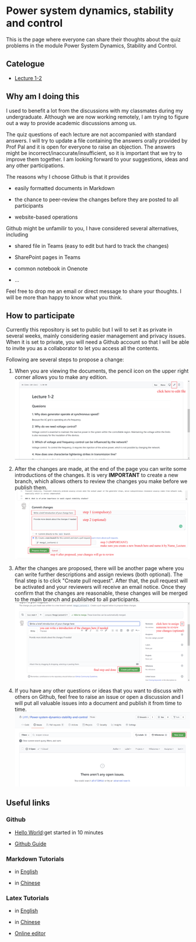 # Power system dynamics, stability and control

This is the page where everyone can share their thoughts about the quiz problems in the module Power System Dynamics, Stability and Control.

## Catelogue

- [Lecture 1-2](/Lecture%201-2.md)

## Why am I doing this

I used to benefit a lot from the discussions with my classmates during my undergraduate. Although we are now working remotely, I am trying to figure out a way to provide academic discussions among us. 

The quiz questions of each lecture are not accompanied with standard answers. I will try to update a file containing the answers orally provided by Prof Pal and it is open for everyone to raise an objection. The answers might be incorrect/inaccurate/insufficient, so it is important that we try to improve them together. I am looking forward to your suggestions, ideas and any other participations.

The reasons why I choose Github is that it provides

- easily formatted documents in Markdown

- the chance to peer-review the changes before they are posted to all participants

- website-based operations

Github might be unfamilir to you, I have considered several alternatives, including

- shared file in Teams (easy to edit but hard to track the changes)

- SharePoint pages in Teams

- common notebook in Onenote

- ...

Feel free to drop me an email or direct message to share your thoughts. I will be more than happy to know what you think.

## How to participate

Currently this repository is set to public but I will to set it as private in several weeks, mainly considering easier management and privacy issues. When it is set to private, you will need a Github account so that I will be able to invite you as a collaborator to let you access all the contents.

Following are several steps to propose a change:

1. When you are viewing the documents, the pencil icon on the upper right corner allows you to make any edition.
![edit file](https://github.com/LHYi/Power-system-dynamics-stability-and-control/blob/main/figures/edit-file.png)

2. After the changes are made, at the end of the page you can write some introductions of the changes. It is very **IMPORTANT** to create a new branch, which allows others to review the changes you make before we publish them.
![commit changes](https://github.com/LHYi/Power-system-dynamics-stability-and-control/blob/main/figures/commit-change.png)

3. After the changes are proposed, there will be another page where you can write further descriptions and assign reviews (both optional). The final step is to click "Create pull request". After that, the pull request will be activated and your reviewers will receive an email notice. Once they confirm that the changes are reasonable, these changes will be merged to the main branch and published to all participants.
![pull request](https://github.com/LHYi/Power-system-dynamics-stability-and-control/blob/main/figures/pull-request.png)

4. If you have any other questions or ideas that you want to discuss with others on Github, feel free to raise an issue or open a discussion and I will put all valuable issues into a document and publish it from time to time.
![raise an issue](https://github.com/LHYi/Power-system-dynamics-stability-and-control/blob/main/figures/issues.png)

## Useful links

### Github

- [Hello World](https://guides.github.com/activities/hello-world/):get started in 10 minutes

- [Github Guide](https://guides.github.com/)

### Markdown Tutorials

- in [English](https://www.markdownguide.org/)

- in [Chinese](https://www.runoob.com/markdown/md-tutorial.html)

### Latex Tutorials

- in [English](https://www.overleaf.com/learn/latex/Learn_LaTeX_in_30_minutes)

- in [Chinese](https://zhuanlan.zhihu.com/p/109446026)

- [Online editor](https://www.overleaf.com/)
